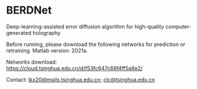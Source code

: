 # BERDNet
Deep-learning-assisted error diffusion algorithm for high-quality computer-generated holography


Before running, please download the following networks for prediction or retraining. Matlab version: 2021a.

Networks download: https://cloud.tsinghua.edu.cn/d/f53fc647c68f4ff5a8e2/

Contact: lkx20@mails.tsinghua.edu.cn; clc@tsinghua.edu.cn
